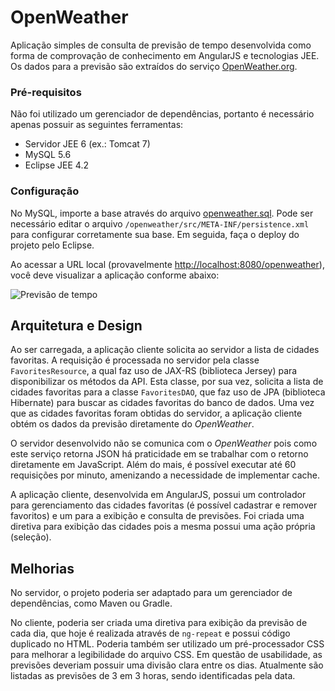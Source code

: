 # OpenWeather

Aplicação simples de consulta de previsão de tempo desenvolvida como forma de
comprovação de conhecimento em AngularJS e tecnologias JEE. Os dados para a
previsão são extraídos do serviço
[OpenWeather.org](http://openweathermap.org/api).

### Pré-requisitos

Não foi utilizado um gerenciador de dependências, portanto é necessário apenas
possuir as seguintes ferramentas:

* Servidor JEE 6 (ex.: Tomcat 7)
* MySQL 5.6
* Eclipse JEE 4.2

### Configuração 

No MySQL, importe a base através do arquivo
[openweather.sql](https://raw.githubusercontent.com/leanseefeld/openweather/master/resources/openweather.sql). 
Pode ser necessário editar o arquivo `/openweather/src/META-INF/persistence.xml` para configurar corretamente sua base.
Em seguida, faça o deploy do projeto pelo Eclipse.

Ao acessar a URL local (provavelmente
[http://localhost:8080/openweather](http://localhost:8080/openweather)), você
deve visualizar a aplicação conforme abaixo:

![Previsão de
tempo](https://raw.githubusercontent.com/leanseefeld/openweather/master/resources/preview.png)

## Arquitetura e Design

Ao ser carregada, a aplicação cliente solicita ao servidor a lista de cidades
favoritas. A requisição é processada no servidor pela classe
`FavoritesResource`, a qual faz uso de JAX-RS (biblioteca Jersey) para
disponibilizar os métodos da API. Esta classe, por sua vez, solicita a lista
de cidades favoritas para a classe `FavoritesDAO`, que faz uso de JPA
(biblioteca Hibernate) para buscar as cidades favoritas do banco de dados. Uma
vez que as cidades favoritas foram obtidas do servidor, a aplicação cliente
obtém os dados da previsão diretamente do *OpenWeather*.

O servidor desenvolvido não se comunica com o *OpenWeather* pois como este
serviço retorna JSON há praticidade em se trabalhar com o retorno diretamente
em JavaScript. Além do mais, é possível executar até 60 requisições por
minuto, amenizando a necessidade de implementar cache.

A aplicação cliente, desenvolvida em AngularJS, possui um controlador para
gerenciamento das cidades favoritas (é possível cadastrar e remover favoritos)
e um para a exibição e consulta de previsões.
Foi criada uma diretiva para exibição das cidades pois a mesma possui uma ação própria (seleção).

## Melhorias

No servidor, o projeto poderia ser adaptado para um gerenciador de dependências, como Maven ou Gradle.

No cliente, poderia ser criada uma diretiva para exibição da previsão de cada dia, que hoje é realizada através de `ng-repeat` e possui código duplicado no HTML.
Poderia também ser utilizado um pré-processador CSS para melhorar a legibilidade do arquivo CSS.
Em questão de usabilidade, as previsões deveriam possuir uma divisão clara entre os dias. Atualmente são listadas as previsões de 3 em 3 horas, sendo identificadas pela data.

